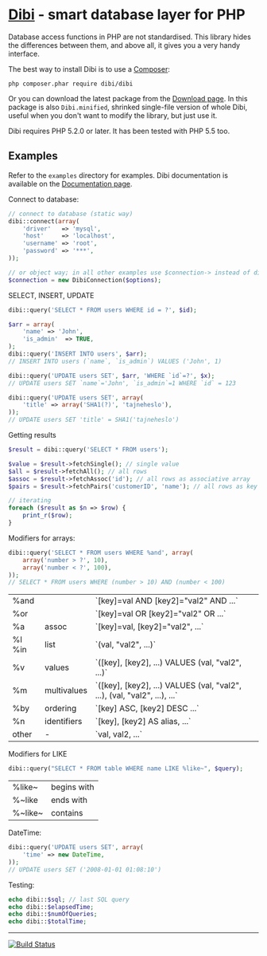 [Dibi](http://dibiphp.com/en/download) - smart database layer for PHP
=========================================================

Database access functions in PHP are not standardised. This library
hides the differences between them, and above all, it gives you a very handy interface.

The best way to install Dibi is to use a [Composer](http://getcomposer.org/download):

    php composer.phar require dibi/dibi

Or you can download the latest package from the [Download page](http://dibiphp.com/en/download). 
In this package is also `Dibi.minified`, shrinked single-file version of whole Dibi,
useful when you don't want to modify the library, but just use it.

Dibi requires PHP 5.2.0 or later. It has been tested with PHP 5.5 too.


Examples
--------

Refer to the `examples` directory for examples. Dibi documentation is
available on the [Documentation page](http://dibiphp.com/en/documentation).

Connect to database:

```php
// connect to database (static way)
dibi::connect(array(
    'driver'   => 'mysql',
    'host'     => 'localhost',
    'username' => 'root',
    'password' => '***',
));

// or object way; in all other examples use $connection-> instead of dibi::
$connection = new DibiConnection($options);
```

SELECT, INSERT, UPDATE

```php
dibi::query('SELECT * FROM users WHERE id = ?', $id);

$arr = array(
    'name' => 'John',
    'is_admin'  => TRUE,
);
dibi::query('INSERT INTO users', $arr);
// INSERT INTO users (`name`, `is_admin`) VALUES ('John', 1)

dibi::query('UPDATE users SET', $arr, 'WHERE `id`=?', $x);
// UPDATE users SET `name`='John', `is_admin`=1 WHERE `id` = 123

dibi::query('UPDATE users SET', array(
	'title' => array('SHA1(?)', 'tajneheslo'),
));
// UPDATE users SET 'title' = SHA1('tajneheslo')
```

Getting results

```php
$result = dibi::query('SELECT * FROM users');

$value = $result->fetchSingle(); // single value
$all = $result->fetchAll(); // all rows
$assoc = $result->fetchAssoc('id'); // all rows as associative array
$pairs = $result->fetchPairs('customerID', 'name'); // all rows as key => value pairs

// iterating
foreach ($result as $n => $row) {
    print_r($row);
}
```

Modifiers for arrays:

```php
dibi::query('SELECT * FROM users WHERE %and', array(
	array('number > ?', 10),
	array('number < ?', 100),
));
// SELECT * FROM users WHERE (number > 10) AND (number < 100)
```

<table>
<tr><td> %and </td><td>  </td><td> `[key]=val AND [key2]="val2" AND ...` </td></tr>
<tr><td> %or </td><td>  </td><td> `[key]=val OR [key2]="val2" OR ...` </td></tr>
<tr><td> %a </td><td> assoc </td><td> `[key]=val, [key2]="val2", ...` </td></tr>
<tr><td> %l %in </td><td> list </td><td> `(val, "val2", ...)` </td></tr>
<tr><td> %v </td><td> values </td><td> `([key], [key2], ...) VALUES (val, "val2", ...)` </td></tr>
<tr><td> %m </td><td> multivalues </td><td> `([key], [key2], ...) VALUES (val, "val2", ...), (val, "val2", ...), ...` </td></tr>
<tr><td> %by </td><td> ordering </td><td> `[key] ASC, [key2] DESC ...` </td></tr>
<tr><td> %n </td><td> identifiers </td><td> `[key], [key2] AS alias, ...` </td></tr>
<tr><td> other  </td><td> - </td><td> `val, val2, ...` </td></tr>
</table>


Modifiers for LIKE

```php
dibi::query("SELECT * FROM table WHERE name LIKE %like~", $query);
```

<table>
<tr><td> %like~	</td><td> begins with </td></tr>
<tr><td> %~like	</td><td> ends with </td></tr>
<tr><td> %~like~ </td><td> contains </td></tr>
</table>

DateTime:

```php
dibi::query('UPDATE users SET', array(
    'time' => new DateTime,
));
// UPDATE users SET ('2008-01-01 01:08:10')
```

Testing:

```php
echo dibi::$sql; // last SQL query
echo dibi::$elapsedTime;
echo dibi::$numOfQueries;
echo dibi::$totalTime;
```


-----

[![Build Status](https://secure.travis-ci.org/dg/dibi.png?branch=master)](http://travis-ci.org/dg/dibi)
